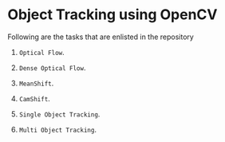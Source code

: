 # Object Tracking using OpenCV 

Following are the tasks that are enlisted in the repository

1. `Optical Flow`.

2. `Dense Optical Flow`.

3. `MeanShift`.

4. `CamShift`.

5. `Single Object Tracking`.

6. `Multi Object Tracking`.

 
